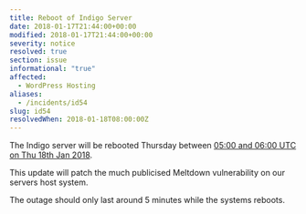 ```yaml
---
title: Reboot of Indigo Server
date: 2018-01-17T21:44:00+00:00
modified: 2018-01-17T21:44:00+00:00
severity: notice
resolved: true
section: issue
informational: "true"
affected:
  - WordPress Hosting
aliases:
  - /incidents/id54
slug: id54
resolvedWhen: 2018-01-18T08:00:00Z
---
```


The Indigo server will be rebooted Thursday between [05:00 and 06:00 UTC on Thu 18th Jan 2018](https://www.timeanddate.com/worldclock/fixedtime.html?iso=20180118T05&ah=1).

This update will patch the much publicised Meltdown vulnerability on our servers host system.

The outage should only last around 5 minutes while the systems reboots.

